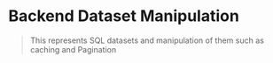 # Backend Dataset Manipulation
> This represents SQL datasets and manipulation of them such as caching and Pagination

